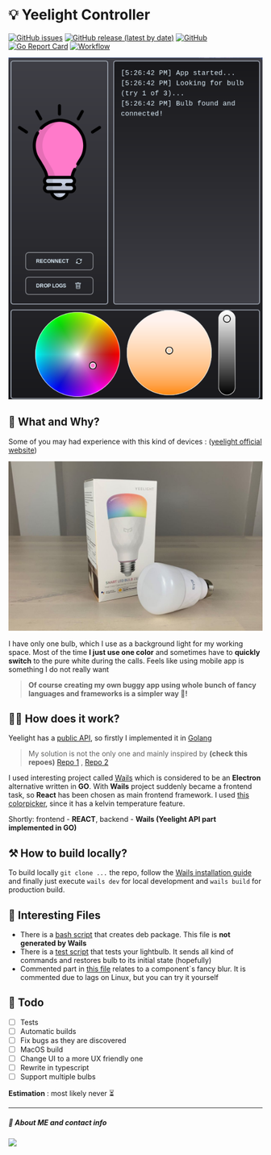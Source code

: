 # 💡 Yeelight Controller

[![GitHub issues](https://img.shields.io/github/issues/vanyason/yeelight)](https://github.com/vanyason/yeelight/issues)
[![GitHub release (latest by date)](https://img.shields.io/github/v/release/vanyason/yeelight)](https://github.com/vanyason/yeelight/releases)
[![GitHub](https://img.shields.io/github/license/vanyason/yeelight)](https://github.com/vanyason/yeelight/blob/master/LICENSE)
[![Go Report Card](https://goreportcard.com/badge/github.com/vanyason/yeelight)](https://goreportcard.com/report/github.com/vanyason/yeelight)
[![Workflow](https://github.com/vanyason/yeelight/actions/workflows/build.yml/badge.svg)](https://github.com/vanyason/yeelight/actions/workflows/build.yml)

<img src=".github/images/screenshot.png" width="512" />

## 🤔 What and Why?

Some of you may had experience with this kind of devices : ([yeelight official website](https://en.yeelight.com/))

<img src=".github/images/yeelight.jpg" width="512" />

I have only one bulb, which I use as a background light for my working space. Most of the time **I just use one color** and sometimes have to **quickly switch** to the pure white during the calls. Feels like using mobile app is something I do not really want

> **Of course creating my own buggy app using whole bunch of fancy languages and frameworks is a simpler way 🤦!**

## 🕵️‍♂️ How does it work?

Yeelight has a [public API](https://www.yeelight.com/download/Yeelight_Inter-Operation_Spec.pdf), so firstly I implemented it in [Golang](https://github.com/vanyason/yeelight/blob/master/yeelight/yeelight.go)

> My solution is not the only one and mainly inspired by **(check this repoes)** [Repo 1](https://github.com/avarabyeu/yeelight) , [Repo 2](https://github.com/akominch/yeelight)

I used interesting project called [Wails](https://wails.io/) which is considered to be an **Electron** alternative written in **GO**. With **Wails** project suddenly became a frontend task, so **React** has been chosen as main frontend framework. I used [this colorpicker](https://iro.js.org/color_api.html), since it has a kelvin temperature feature.

Shortly: frontend - **REACT**, backend - **Wails (Yeelight API part implemented in GO)**

## ⚒️ How to build locally?

To build locally `git clone ...` the repo, follow the [Wails installation guide](https://wails.io/docs/gettingstarted/installation/) and finally just execute `wails dev` for local development and `wails build` for production build.

## 💭 Interesting Files

- There is a [bash script](https://github.com/vanyason/yeelight/blob/master/build/linux/generate_deb.sh) that creates deb package. This file is **not generated by Wails**
- There is a [test script](https://github.com/vanyason/yeelight/blob/master/examples/test.go) that tests your lightbulb. It sends all kind of commands and restores bulb to its initial state (hopefully)
- Commented part in [this file](https://github.com/vanyason/yeelight/blob/master/frontend/src/components/BulbButton.jsx) relates to a component`s fancy blur. It is commented due to lags on Linux, but you can try it yourself

## 📜 Todo

- [ ] Tests
- [ ] Automatic builds
- [ ] Fix bugs as they are discovered
- [ ] MacOS build
- [ ] Change UI to a more UX friendly one
- [ ] Rewrite in typescript
- [ ] Support multiple bulbs

**Estimation** : most likely never ⏳

---

##### 🧒 About ME and contact info

<a href="https://github.com/vanyason">
    <img src="https://img.shields.io/badge/GitHub-100000?style=for-the-badge&logo=github&logoColor=white"/>
</a>
